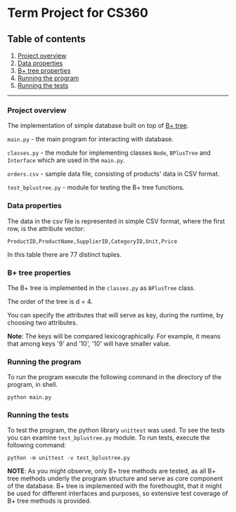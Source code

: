 # Term Project for CS360

## Table of contents
1. [Project overview](#project-overview)
2. [Data properties](#data-properties)
3. [B+ tree properties](#b-tree-properties)
4. [Running the program](#running-the-program)
5. [Running the tests](#running-the-tests)

---

### <a name="project-overview"></a> Project overview 
The implementation of simple database built on top of [B+ tree](https://en.wikipedia.org/wiki/B%2B_tree). 

`main.py` - the main program for interacting with database.

`classes.py` - the module for implementing classes `Node`, `BPlusTree` and `Interface` which are used in the `main.py`.

`orders.csv` - sample data file, consisting of products' data in CSV format.

`test_bplustree.py` - module for testing the B+ tree functions.

### <a name="data-properties"></a> Data properties

The data in the csv file is represented in simple CSV format, where the first row, is the attribute vector: 
```
ProductID,ProductName,SupplierID,CategoryID,Unit,Price
```
In this table there are 77 distinct tuples. 

### <a name="b-tree-properties"></a> B+ tree properties

The B+ tree is implemented in the `classes.py` as `BPlusTree` class. 

The order of the tree is d = 4.

You can specify the attributes that will serve as key, during the runtime, by choosing two attributes. 

**Note**: The keys will be compared lexicographically. For example, it means that among keys '9' and '10', '10' will have smaller value. 

### <a name="running-the-program"></a> Running the program

To run the program execute the following command in the directory of the program, in shell. 
```shell
python main.py
```

### <a name="running-the-tests"></a> Running the tests

To test the program, the python library `unittest` was used. To see the tests you can examine `test_bplustree.py` module. To run tests, execute the following command:

```shell
python -m unittest -v test_bplustree.py
```

**NOTE**: As you might observe, only B+ tree methods are tested, as all B+ tree methods underly the program structure and serve as core component of the database. B+ tree is implemented with the forethought, that it might be used for different interfaces and purposes, so extensive test coverage of B+ tree methods is provided.   